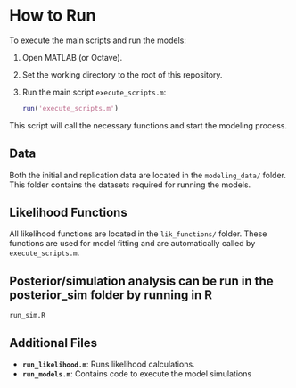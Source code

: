 # How to Run

To execute the main scripts and run the models:

1. Open MATLAB (or Octave).

2. Set the working directory to the root of this repository.

3. Run the main script `execute_scripts.m`:

    ```matlab
    run('execute_scripts.m')
    ```

This script will call the necessary functions and start the modeling process.

## Data

Both the initial and replication data are located in the `modeling_data/` folder. This folder contains the datasets required for running the models.


## Likelihood Functions

All likelihood functions are located in the `lik_functions/` folder. These functions are used for model fitting and are automatically called by `execute_scripts.m`.

## Posterior/simulation analysis can be run in the posterior_sim folder by running in R 
```run_sim.R```

## Additional Files

- **`run_likelihood.m`**: Runs likelihood calculations.
- **`run_models.m`**: Contains code to execute the model simulations
